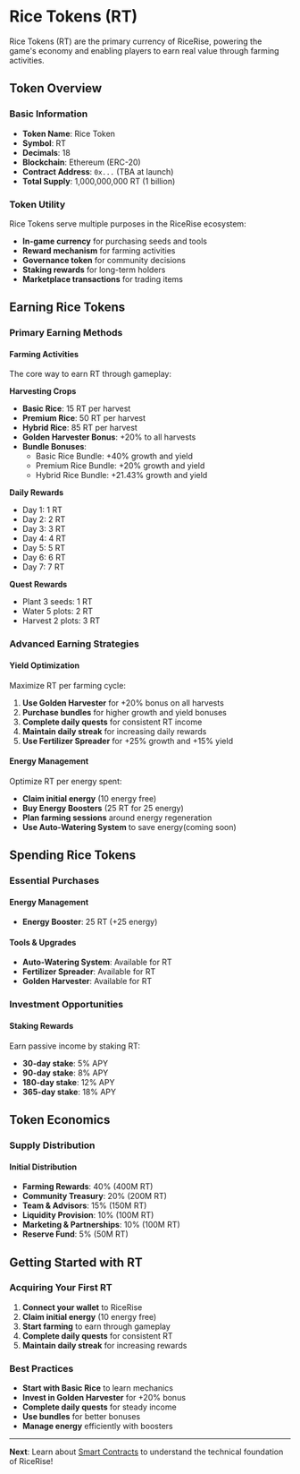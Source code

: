 # Rice Tokens (RT)

Rice Tokens (RT) are the primary currency of RiceRise, powering the game's economy and enabling players to earn real value through farming activities.

## Token Overview

### Basic Information
- **Token Name**: Rice Token
- **Symbol**: RT
- **Decimals**: 18
- **Blockchain**: Ethereum (ERC-20)
- **Contract Address**: `0x...` (TBA at launch)
- **Total Supply**: 1,000,000,000 RT (1 billion)

### Token Utility
Rice Tokens serve multiple purposes in the RiceRise ecosystem:
- **In-game currency** for purchasing seeds and tools
- **Reward mechanism** for farming activities
- **Governance token** for community decisions
- **Staking rewards** for long-term holders
- **Marketplace transactions** for trading items

## Earning Rice Tokens

### Primary Earning Methods

#### Farming Activities
The core way to earn RT through gameplay:

**Harvesting Crops**
- **Basic Rice**: 15 RT per harvest
- **Premium Rice**: 50 RT per harvest
- **Hybrid Rice**: 85 RT per harvest
- **Golden Harvester Bonus**: +20% to all harvests
- **Bundle Bonuses**:
  - Basic Rice Bundle: +40% growth and yield
  - Premium Rice Bundle: +20% growth and yield
  - Hybrid Rice Bundle: +21.43% growth and yield

**Daily Rewards**
- Day 1: 1 RT
- Day 2: 2 RT
- Day 3: 3 RT
- Day 4: 4 RT
- Day 5: 5 RT
- Day 6: 6 RT
- Day 7: 7 RT

**Quest Rewards**
- Plant 3 seeds: 1 RT
- Water 5 plots: 2 RT
- Harvest 2 plots: 3 RT

### Advanced Earning Strategies

#### Yield Optimization
Maximize RT per farming cycle:
1. **Use Golden Harvester** for +20% bonus on all harvests
2. **Purchase bundles** for higher growth and yield bonuses
3. **Complete daily quests** for consistent RT income
4. **Maintain daily streak** for increasing daily rewards
5. **Use Fertilizer Spreader** for +25% growth and +15% yield

#### Energy Management
Optimize RT per energy spent:
- **Claim initial energy** (10 energy free)
- **Buy Energy Boosters** (25 RT for 25 energy)
- **Plan farming sessions** around energy regeneration
- **Use Auto-Watering System** to save energy(coming soon)

## Spending Rice Tokens

### Essential Purchases

#### Energy Management
- **Energy Booster**: 25 RT (+25 energy)

#### Tools & Upgrades
- **Auto-Watering System**: Available for RT
- **Fertilizer Spreader**: Available for RT
- **Golden Harvester**: Available for RT

### Investment Opportunities

#### Staking Rewards
Earn passive income by staking RT:
- **30-day stake**: 5% APY
- **90-day stake**: 8% APY
- **180-day stake**: 12% APY
- **365-day stake**: 18% APY

## Token Economics

### Supply Distribution

#### Initial Distribution
- **Farming Rewards**: 40% (400M RT)
- **Community Treasury**: 20% (200M RT)
- **Team & Advisors**: 15% (150M RT)
- **Liquidity Provision**: 10% (100M RT)
- **Marketing & Partnerships**: 10% (100M RT)
- **Reserve Fund**: 5% (50M RT)



## Getting Started with RT

### Acquiring Your First RT
1. **Connect your wallet** to RiceRise
2. **Claim initial energy** (10 energy free)
3. **Start farming** to earn through gameplay
4. **Complete daily quests** for consistent RT
5. **Maintain daily streak** for increasing rewards

### Best Practices
- **Start with Basic Rice** to learn mechanics
- **Invest in Golden Harvester** for +20% bonus
- **Complete daily quests** for steady income
- **Use bundles** for better bonuses
- **Manage energy** efficiently with boosters

---

**Next**: Learn about [Smart Contracts](smart-contracts.md) to understand the technical foundation of RiceRise!